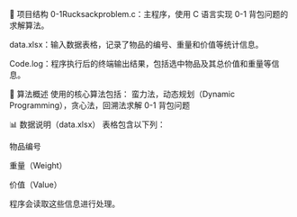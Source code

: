 📂 项目结构
0-1Rucksackproblem.c：主程序，使用 C 语言实现 0-1 背包问题的求解算法。

data.xlsx：输入数据表格，记录了物品的编号、重量和价值等统计信息。

Code.log：程序执行后的终端输出结果，包括选中物品及其总价值和重量等信息。

🧠 算法概述
使用的核心算法包括：
蛮力法，动态规划（Dynamic Programming），贪心法，回溯法求解 0-1 背包问题


📊 数据说明（data.xlsx）
表格包含以下列：

物品编号

重量（Weight）

价值（Value）

程序会读取这些信息进行处理。
